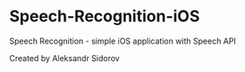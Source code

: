 # Speech-Recognition-iOS

Speech Recognition - simple iOS application with Speech API

Created by Aleksandr Sidorov
